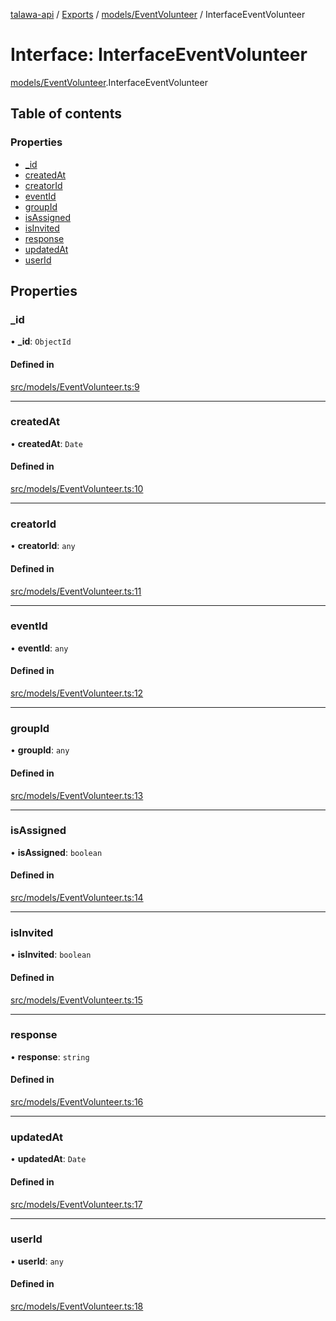 [talawa-api](../README.md) / [Exports](../modules.md) / [models/EventVolunteer](../modules/models_EventVolunteer.md) / InterfaceEventVolunteer

# Interface: InterfaceEventVolunteer

[models/EventVolunteer](../modules/models_EventVolunteer.md).InterfaceEventVolunteer

## Table of contents

### Properties

- [\_id](models_EventVolunteer.InterfaceEventVolunteer.md#_id)
- [createdAt](models_EventVolunteer.InterfaceEventVolunteer.md#createdat)
- [creatorId](models_EventVolunteer.InterfaceEventVolunteer.md#creatorid)
- [eventId](models_EventVolunteer.InterfaceEventVolunteer.md#eventid)
- [groupId](models_EventVolunteer.InterfaceEventVolunteer.md#groupid)
- [isAssigned](models_EventVolunteer.InterfaceEventVolunteer.md#isassigned)
- [isInvited](models_EventVolunteer.InterfaceEventVolunteer.md#isinvited)
- [response](models_EventVolunteer.InterfaceEventVolunteer.md#response)
- [updatedAt](models_EventVolunteer.InterfaceEventVolunteer.md#updatedat)
- [userId](models_EventVolunteer.InterfaceEventVolunteer.md#userid)

## Properties

### \_id

• **\_id**: `ObjectId`

#### Defined in

[src/models/EventVolunteer.ts:9](https://github.com/PalisadoesFoundation/talawa-api/blob/636e51c/src/models/EventVolunteer.ts#L9)

___

### createdAt

• **createdAt**: `Date`

#### Defined in

[src/models/EventVolunteer.ts:10](https://github.com/PalisadoesFoundation/talawa-api/blob/636e51c/src/models/EventVolunteer.ts#L10)

___

### creatorId

• **creatorId**: `any`

#### Defined in

[src/models/EventVolunteer.ts:11](https://github.com/PalisadoesFoundation/talawa-api/blob/636e51c/src/models/EventVolunteer.ts#L11)

___

### eventId

• **eventId**: `any`

#### Defined in

[src/models/EventVolunteer.ts:12](https://github.com/PalisadoesFoundation/talawa-api/blob/636e51c/src/models/EventVolunteer.ts#L12)

___

### groupId

• **groupId**: `any`

#### Defined in

[src/models/EventVolunteer.ts:13](https://github.com/PalisadoesFoundation/talawa-api/blob/636e51c/src/models/EventVolunteer.ts#L13)

___

### isAssigned

• **isAssigned**: `boolean`

#### Defined in

[src/models/EventVolunteer.ts:14](https://github.com/PalisadoesFoundation/talawa-api/blob/636e51c/src/models/EventVolunteer.ts#L14)

___

### isInvited

• **isInvited**: `boolean`

#### Defined in

[src/models/EventVolunteer.ts:15](https://github.com/PalisadoesFoundation/talawa-api/blob/636e51c/src/models/EventVolunteer.ts#L15)

___

### response

• **response**: `string`

#### Defined in

[src/models/EventVolunteer.ts:16](https://github.com/PalisadoesFoundation/talawa-api/blob/636e51c/src/models/EventVolunteer.ts#L16)

___

### updatedAt

• **updatedAt**: `Date`

#### Defined in

[src/models/EventVolunteer.ts:17](https://github.com/PalisadoesFoundation/talawa-api/blob/636e51c/src/models/EventVolunteer.ts#L17)

___

### userId

• **userId**: `any`

#### Defined in

[src/models/EventVolunteer.ts:18](https://github.com/PalisadoesFoundation/talawa-api/blob/636e51c/src/models/EventVolunteer.ts#L18)

